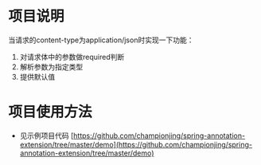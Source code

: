 # 项目说明

当请求的content-type为application/json时实现一下功能：

1. 对请求体中的参数做required判断
2. 解析参数为指定类型
3. 提供默认值

# 项目使用方法
- 见示例项目代码 [https://github.com/championjing/spring-annotation-extension/tree/master/demo](https://github.com/championjing/spring-annotation-extension/tree/master/demo)
